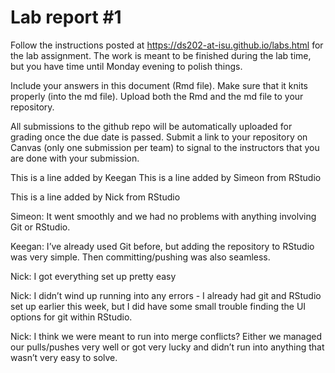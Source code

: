 
<!-- README.md is generated from README.Rmd. Please edit the README.Rmd file -->

# Lab report \#1

Follow the instructions posted at
<https://ds202-at-isu.github.io/labs.html> for the lab assignment. The
work is meant to be finished during the lab time, but you have time
until Monday evening to polish things.

Include your answers in this document (Rmd file). Make sure that it
knits properly (into the md file). Upload both the Rmd and the md file
to your repository.

All submissions to the github repo will be automatically uploaded for
grading once the due date is passed. Submit a link to your repository on
Canvas (only one submission per team) to signal to the instructors that
you are done with your submission.

This is a line added by Keegan This is a line added by Simeon from
RStudio

This is a line added by Nick from RStudio

Simeon: It went smoothly and we had no problems with anything involving
Git or RStudio.

Keegan: I’ve already used Git before, but adding the repository to
RStudio was very simple. Then committing/pushing was also seamless.

Nick: I got everything set up pretty easy

Nick: I didn’t wind up running into any errors - I already had git and
RStudio set up earlier this week, but I did have some small trouble
finding the UI options for git within RStudio.

Nick: I think we were meant to run into merge conflicts? Either we
managed our pulls/pushes very well or got very lucky and didn’t run into
anything that wasn’t very easy to solve.
